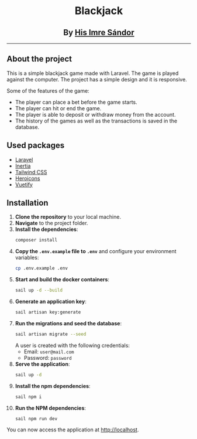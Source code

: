 <h1 align="center">Blackjack</h1>
<h2 align="center">By <a href="https://github.com/hisimresandor" target="_blank">His Imre Sándor</a></h2>

---

## About the project

This is a simple blackjack game made with Laravel. The game is played against the computer. The project has a simple design and it is responsive.

Some of the features of the game:
- The player can place a bet before the game starts.
- The player can hit or end the game.
- The player is able to deposit or withdraw money from the account.
- The history of the games as well as the transactions is saved in the database.

## Used packages

- [Laravel](https://laravel.com/)
- [Inertia](https://inertiajs.com/)
- [Tailwind CSS](https://tailwindcss.com/)
- [Heroicons](https://heroicons.com/)
- [Vuetify](https://vuetifyjs.com/en/)

## Installation

1. **Clone the repository** to your local machine.
2. **Navigate** to the project folder.
3. **Install the dependencies**:
    ```bash
    composer install
    ```
4. **Copy the `.env.example` file to `.env`** and configure your environment variables:
    ```bash
    cp .env.example .env
    ```
5. **Start and build the docker containers**:
    ```bash
    sail up -d --build
    ```
6. **Generate an application key**:
    ```bash
    sail artisan key:generate
    ```
7. **Run the migrations and seed the database**:
    ```bash
    sail artisan migrate --seed
    ```
    A user is created with the following credentials:
   - Email: `user@mail.com`
   - Password: `password`
8. **Serve the application**:
    ```bash
   sail up -d
    ```
9. **Install the npm dependencies**:
    ```bash
    sail npm i
    ```
10. **Run the NPM dependencies**:
    ```bash
    sail npm run dev
    ```
    
You can now access the application at [http://localhost](http://localhost).

